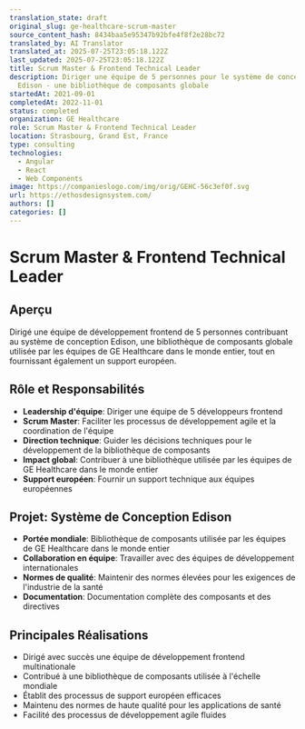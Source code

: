 ```yaml
---
translation_state: draft
original_slug: ge-healthcare-scrum-master
source_content_hash: 8434baa5e95347b92bfe4f8f2e28bc72
translated_by: AI Translator
translated_at: 2025-07-25T23:05:18.122Z
last_updated: 2025-07-25T23:05:18.122Z
title: Scrum Master & Frontend Technical Leader
description: Diriger une équipe de 5 personnes pour le système de conception
  Edison - une bibliothèque de composants globale
startedAt: 2021-09-01
completedAt: 2022-11-01
status: completed
organization: GE Healthcare
role: Scrum Master & Frontend Technical Leader
location: Strasbourg, Grand Est, France
type: consulting
technologies:
  - Angular
  - React
  - Web Components
image: https://companieslogo.com/img/orig/GEHC-56c3ef0f.svg
url: https://ethosdesignsystem.com/
authors: []
categories: []
---
```


# Scrum Master & Frontend Technical Leader

## Aperçu

Dirigé une équipe de développement frontend de 5 personnes contribuant au système de conception Edison, une bibliothèque de composants globale utilisée par les équipes de GE Healthcare dans le monde entier, tout en fournissant également un support européen.

## Rôle et Responsabilités

- **Leadership d'équipe**: Diriger une équipe de 5 développeurs frontend
- **Scrum Master**: Faciliter les processus de développement agile et la coordination de l'équipe
- **Direction technique**: Guider les décisions techniques pour le développement de la bibliothèque de composants
- **Impact global**: Contribuer à une bibliothèque utilisée par les équipes de GE Healthcare dans le monde entier
- **Support européen**: Fournir un support technique aux équipes européennes

## Projet: Système de Conception Edison

- **Portée mondiale**: Bibliothèque de composants utilisée par les équipes de GE Healthcare dans le monde entier
- **Collaboration en équipe**: Travailler avec des équipes de développement internationales
- **Normes de qualité**: Maintenir des normes élevées pour les exigences de l'industrie de la santé
- **Documentation**: Documentation complète des composants et des directives

## Principales Réalisations

- Dirigé avec succès une équipe de développement frontend multinationale
- Contribué à une bibliothèque de composants utilisée à l'échelle mondiale
- Établit des processus de support européen efficaces
- Maintenu des normes de haute qualité pour les applications de santé
- Facilité des processus de développement agile fluides
